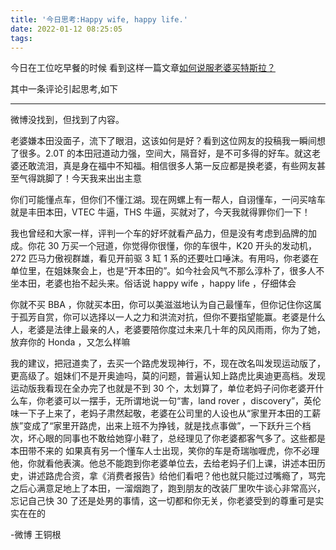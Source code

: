 ```yaml
---
title: '今日思考:Happy wife, happy life.'
date: 2022-01-12 08:25:05
tags:
---
```

今日在工位吃早餐的时候 看到这样一篇文章[如何说服老婆买特斯拉？](https://www.v2ex.com/t/827602)

其中一条评论引起思考,如下

---------

微博没找到，但找到了内容。

老婆嫌本田没面子，流下了眼泪，这该如何是好？看到这位网友的投稿我一瞬间想了很多。2.0T 的本田冠道动力强，空间大，隔音好，是不可多得的好车。就这老婆还敢流泪，真是身在福中不知福。相信很多人第一反应都是换老婆，有些网友甚至气得跳脚了！今天我来出出主意

你们可能懂点车，但你们不懂江湖。现在网螺上有一帮人，自诩懂车，一问买啥车就是丰田本田，VTEC 牛逼，THS 牛逼，买就对了，今天我就得罪你们一下！

我也曾经和大家一样，评判一个车的好坏就看产品力，但是没有考虑到品牌的加成。你花 30 万买一个冠道，你觉得你很懂，你的车很牛，K20 开头的发动机，272 匹马力傲视群雄，看见开前驱 3 缸 1 系的还要吐口唾沫。有用吗，你老婆在单位里，在姐妹聚会上，也是“开本田的”。如今社会风气不那么淳朴了，很多人不坐本田，老婆也抬不起头来。俗话说 happy wife ，happy life ，仔细体会

你就不买 BBA ，你就买本田，你可以美滋滋地认为自己最懂车，但你记住你这属于孤芳自赏，你可以选择以一人之力和洪流对抗，但你不要指望能赢。老婆是什么人，老婆是法律上最亲的人，老婆要陪你度过未来几十年的风风雨雨，你为了她，放弃你的 Honda ，又怎么样嘛

我的建议，把冠道卖了，去买一个路虎发现神行，不，现在改名叫发现运动版了，更高级了。姐妹们不是开奥迪吗，莫的问题，普遍认知上路虎比奥迪更高档。发现运动版我看现在全办完了也就是不到 30 个，太划算了，单位老妈子问你老婆开什么车，你老婆可以一摆手，无所谓地说一句“害，land rover ，discovery”，英伦味一下子上来了，老妈子肃然起敬，老婆在公司里的人设也从“家里开本田的工薪族”变成了“家里开路虎，出来上班不为挣钱，就是找点事做”，一下跃升三个档次，坏心眼的同事也不敢给她穿小鞋了，总经理见了你老婆都客气多了。这些都是本田带不来的
如果真有另一个懂车人士出现，笑你的车是奇瑞咖喱虎，你不必理他，你就看他表演。他总不能跑到你老婆单位去，去给老妈子们上课，讲述本田历史，讲述路虎合资，拿《消费者报告》给他们看吧？他也就只能过过嘴瘾了，骂完之后心满意足地上了本田，一溜烟跑了，跑到朋友的改装厂里吹牛谈心非常高兴，忘记自己快 30 了还是处男的事情，这一切都和你无关，你老婆受到的尊重可是实实在在的

-微博 王铜根